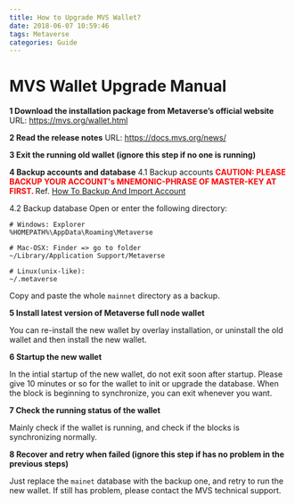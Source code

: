 ```yaml
---
title: How to Upgrade MVS Wallet?
date: 2018-06-07 10:59:46
tags: Metaverse
categories: Guide
---
```



# MVS Wallet Upgrade Manual

**1 Download the installation package from Metaverse’s official website**
URL: <https://mvs.org/wallet.html>

**2 Read the release notes**
URL: <https://docs.mvs.org/news/>

**3 Exit the running old wallet (ignore this step if no one is running)**

**4 Backup accounts and database**
4.1 Backup accounts
<font color="#FF0000"><b>CAUTION: PLEASE BACKUP YOUR ACCOUNT's MNEMONIC-PHRASE OF MASTER-KEY AT FIRST.
</b></font> Ref. [How To Backup And Import Account](backup-account.html)

4.2 Backup database
Open or enter the following directory:
```
# Windows: Explorer
%HOMEPATH%\AppData\Roaming\Metaverse

# Mac-OSX: Finder => go to folder
~/Library/Application Support/Metaverse

# Linux(unix-like):
~/.metaverse
```
Copy and paste the whole `mainnet` directory as a backup.

**5 Install latest version of Metaverse full node wallet**

You can re-install the new wallet by overlay installation,
or uninstall the old wallet and then install the new wallet.

**6 Startup the new wallet**

In the intial startup of the new wallet, do not exit soon after startup.
Please give 10 minutes or so for the wallet to init or upgrade the database.
When the block is beginning to synchronize, you can exit whenever you want.

**7 Check the running status of the wallet**

Mainly check if the wallet is running, and check if the blocks is synchronizing normally.

**8 Recover and retry when failed (ignore this step if has no problem in the previous steps)**

Just replace the `mainet` database with the backup one, and retry to run the new wallet.
If still has problem, please contact the MVS technical support.
